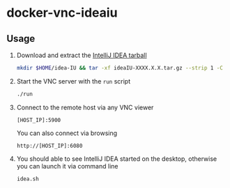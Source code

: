 # docker-vnc-ideaiu

## Usage

1. Download and extract the [IntelliJ IDEA tarball](https://www.jetbrains.com/idea/download/#section=linux)
   ```bash
   mkdir $HOME/idea-IU && tar -xf ideaIU-XXXX.X.X.tar.gz --strip 1 -C $HOME/idea-IU
   ```

2. Start the VNC server with the `run` script
   ```bash
   ./run
   ```

3. Connect to the remote host via any VNC viewer

   `[HOST_IP]:5900`

   You can also connect via browsing

   `http://[HOST_IP]:6080`

4. You should able to see IntelliJ IDEA started on the desktop, otherwise you can launch it via command line
   ```bash
   idea.sh
   ```
